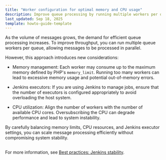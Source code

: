 ```yaml
---
title: "Worker configuration for optimal memory and CPU usage"
description: Improve queue processing by running multiple workers per queue while managing PHP memory limits, CPU usage, and Jenkins executors to maintain system stability.
last_updated: Sep 18, 2025
template: howto-guide-template
---
```




As the volume of messages grows, the demand for efficient queue processing increases. To improve throughput, you can run multiple queue workers per queue, allowing messages to be processed in parallel.

However, this approach introduces new considerations:

- Memory management: Each worker may consume up to the maximum memory defined by PHP's `memory_limit`. Running too many workers can lead to excessive memory usage and potential out-of-memory errors.

- Jenkins executors: If you are using Jenkins to manage jobs, ensure that the number of executors is configured appropriately to avoid overloading the host system.

- CPU utilization: Align the number of workers with the number of available CPU cores. Oversubscribing the CPU can degrade performance and lead to system instability.

By carefully balancing memory limits, CPU resources, and Jenkins executor settings, you can scale message processing efficiently without compromising system stability. 



<!-- draw.io diagram -->
<div class="mxgraph" style="max-width:100%;border:1px solid transparent;" data-mxgraph="{&quot;highlight&quot;:&quot;#0000ff&quot;,&quot;nav&quot;:true,&quot;resize&quot;:true,&quot;dark-mode&quot;:&quot;auto&quot;,&quot;toolbar&quot;:&quot;zoom layers tags lightbox&quot;,&quot;edit&quot;:&quot;_blank&quot;,&quot;xml&quot;:&quot;&lt;mxfile host=\&quot;ac.draw.io\&quot; agent=\&quot;Mozilla/5.0 (Macintosh; Intel Mac OS X 10_15_7) AppleWebKit/537.36 (KHTML, like Gecko) Chrome/140.0.0.0 Safari/537.36\&quot; version=\&quot;28.2.3\&quot;&gt;\n  &lt;diagram id=\&quot;xazUPjxOAjb5QRlPNEEZ\&quot; name=\&quot;Page-1\&quot;&gt;\n    &lt;mxGraphModel dx=\&quot;412\&quot; dy=\&quot;-2323\&quot; grid=\&quot;1\&quot; gridSize=\&quot;10\&quot; guides=\&quot;1\&quot; tooltips=\&quot;1\&quot; connect=\&quot;1\&quot; arrows=\&quot;1\&quot; fold=\&quot;1\&quot; page=\&quot;1\&quot; pageScale=\&quot;1\&quot; pageWidth=\&quot;827\&quot; pageHeight=\&quot;1169\&quot; math=\&quot;0\&quot; shadow=\&quot;0\&quot;&gt;\n      &lt;root&gt;\n        &lt;mxCell id=\&quot;0\&quot; /&gt;\n        &lt;mxCell id=\&quot;1\&quot; parent=\&quot;0\&quot; /&gt;\n        &lt;mxCell id=\&quot;6__MhpxLEaWMPD1Zs3V2-1\&quot; value=\&quot;\&quot; style=\&quot;rounded=0;whiteSpace=wrap;html=1;strokeColor=#33CCA6;\&quot; parent=\&quot;1\&quot; vertex=\&quot;1\&quot;&gt;\n          &lt;mxGeometry x=\&quot;1680\&quot; y=\&quot;4180\&quot; width=\&quot;831.74\&quot; height=\&quot;230\&quot; as=\&quot;geometry\&quot; /&gt;\n        &lt;/mxCell&gt;\n        &lt;mxCell id=\&quot;6__MhpxLEaWMPD1Zs3V2-2\&quot; style=\&quot;edgeStyle=orthogonalEdgeStyle;rounded=0;orthogonalLoop=1;jettySize=auto;html=1;entryX=0;entryY=0.5;entryDx=0;entryDy=0;endArrow=classicThin;endFill=1;\&quot; parent=\&quot;1\&quot; source=\&quot;6__MhpxLEaWMPD1Zs3V2-5\&quot; target=\&quot;6__MhpxLEaWMPD1Zs3V2-8\&quot; edge=\&quot;1\&quot;&gt;\n          &lt;mxGeometry relative=\&quot;1\&quot; as=\&quot;geometry\&quot; /&gt;\n        &lt;/mxCell&gt;\n        &lt;mxCell id=\&quot;6__MhpxLEaWMPD1Zs3V2-3\&quot; style=\&quot;edgeStyle=orthogonalEdgeStyle;rounded=0;orthogonalLoop=1;jettySize=auto;html=1;entryX=0;entryY=0.5;entryDx=0;entryDy=0;dashed=1;endArrow=classicThin;endFill=1;\&quot; parent=\&quot;1\&quot; source=\&quot;6__MhpxLEaWMPD1Zs3V2-5\&quot; target=\&quot;6__MhpxLEaWMPD1Zs3V2-12\&quot; edge=\&quot;1\&quot;&gt;\n          &lt;mxGeometry relative=\&quot;1\&quot; as=\&quot;geometry\&quot;&gt;\n            &lt;Array as=\&quot;points\&quot;&gt;\n              &lt;mxPoint x=\&quot;1935.74\&quot; y=\&quot;4301\&quot; /&gt;\n              &lt;mxPoint x=\&quot;1935.74\&quot; y=\&quot;4357\&quot; /&gt;\n            &lt;/Array&gt;\n          &lt;/mxGeometry&gt;\n        &lt;/mxCell&gt;\n        &lt;mxCell id=\&quot;6__MhpxLEaWMPD1Zs3V2-4\&quot; style=\&quot;edgeStyle=orthogonalEdgeStyle;rounded=0;orthogonalLoop=1;jettySize=auto;html=1;entryX=0;entryY=0.5;entryDx=0;entryDy=0;endArrow=classicThin;endFill=1;\&quot; parent=\&quot;1\&quot; source=\&quot;6__MhpxLEaWMPD1Zs3V2-5\&quot; target=\&quot;6__MhpxLEaWMPD1Zs3V2-7\&quot; edge=\&quot;1\&quot;&gt;\n          &lt;mxGeometry relative=\&quot;1\&quot; as=\&quot;geometry\&quot;&gt;\n            &lt;Array as=\&quot;points\&quot;&gt;\n              &lt;mxPoint x=\&quot;1935.74\&quot; y=\&quot;4301\&quot; /&gt;\n              &lt;mxPoint x=\&quot;1935.74\&quot; y=\&quot;4241\&quot; /&gt;\n            &lt;/Array&gt;\n          &lt;/mxGeometry&gt;\n        &lt;/mxCell&gt;\n        &lt;mxCell id=\&quot;6__MhpxLEaWMPD1Zs3V2-5\&quot; value=\&quot;\&quot; style=\&quot;sketch=0;shadow=0;dashed=0;html=1;strokeColor=none;labelPosition=center;verticalLabelPosition=bottom;verticalAlign=top;outlineConnect=0;align=center;shape=mxgraph.office.databases.database_mini_3;fillColor=#33CCA6;rotation=-90;\&quot; parent=\&quot;1\&quot; vertex=\&quot;1\&quot;&gt;\n          &lt;mxGeometry x=\&quot;1831.28\&quot; y=\&quot;4251.95\&quot; width=\&quot;37.83\&quot; height=\&quot;97.82\&quot; as=\&quot;geometry\&quot; /&gt;\n        &lt;/mxCell&gt;\n        &lt;mxCell id=\&quot;6__MhpxLEaWMPD1Zs3V2-6\&quot; style=\&quot;edgeStyle=orthogonalEdgeStyle;rounded=0;orthogonalLoop=1;jettySize=auto;html=1;endArrow=none;endFill=0;\&quot; parent=\&quot;1\&quot; source=\&quot;6__MhpxLEaWMPD1Zs3V2-7\&quot; edge=\&quot;1\&quot;&gt;\n          &lt;mxGeometry relative=\&quot;1\&quot; as=\&quot;geometry\&quot;&gt;\n            &lt;mxPoint x=\&quot;2135.7400000000002\&quot; y=\&quot;4300\&quot; as=\&quot;targetPoint\&quot; /&gt;\n            &lt;Array as=\&quot;points\&quot;&gt;\n              &lt;mxPoint x=\&quot;2135.7400000000002\&quot; y=\&quot;4241\&quot; /&gt;\n            &lt;/Array&gt;\n          &lt;/mxGeometry&gt;\n        &lt;/mxCell&gt;\n        &lt;mxCell id=\&quot;6__MhpxLEaWMPD1Zs3V2-7\&quot; value=\&quot;&amp;lt;font style=&amp;quot;font-size: 10px;&amp;quot;&amp;gt;Sync Job 1&amp;lt;br&amp;gt;&amp;lt;/font&amp;gt;\&quot; style=\&quot;rounded=1;whiteSpace=wrap;html=1;fillColor=#33CCA6;strokeColor=none;fontColor=#000000;\&quot; parent=\&quot;1\&quot; vertex=\&quot;1\&quot;&gt;\n          &lt;mxGeometry x=\&quot;1967.74\&quot; y=\&quot;4220\&quot; width=\&quot;129.03\&quot; height=\&quot;42.18\&quot; as=\&quot;geometry\&quot; /&gt;\n        &lt;/mxCell&gt;\n        &lt;mxCell id=\&quot;6__MhpxLEaWMPD1Zs3V2-8\&quot; value=\&quot;&amp;lt;font style=&amp;quot;font-size: 10px;&amp;quot;&amp;gt;Sync Job 2&amp;lt;br&amp;gt;&amp;lt;/font&amp;gt;\&quot; style=\&quot;rounded=1;whiteSpace=wrap;html=1;fillColor=#33CCA6;strokeColor=none;fontColor=#000000;\&quot; parent=\&quot;1\&quot; vertex=\&quot;1\&quot;&gt;\n          &lt;mxGeometry x=\&quot;1969.74\&quot; y=\&quot;4280\&quot; width=\&quot;129.03\&quot; height=\&quot;42.18\&quot; as=\&quot;geometry\&quot; /&gt;\n        &lt;/mxCell&gt;\n        &lt;mxCell id=\&quot;6__MhpxLEaWMPD1Zs3V2-9\&quot; style=\&quot;edgeStyle=orthogonalEdgeStyle;rounded=0;orthogonalLoop=1;jettySize=auto;html=1;exitX=1;exitY=0.5;exitDx=0;exitDy=0;exitPerimeter=0;endArrow=classicThin;endFill=1;\&quot; parent=\&quot;1\&quot; source=\&quot;6__MhpxLEaWMPD1Zs3V2-10\&quot; target=\&quot;6__MhpxLEaWMPD1Zs3V2-5\&quot; edge=\&quot;1\&quot;&gt;\n          &lt;mxGeometry relative=\&quot;1\&quot; as=\&quot;geometry\&quot; /&gt;\n        &lt;/mxCell&gt;\n        &lt;mxCell id=\&quot;6__MhpxLEaWMPD1Zs3V2-10\&quot; value=\&quot;&amp;lt;font style=&amp;quot;font-size: 10px;&amp;quot;&amp;gt;&amp;lt;br&amp;gt;&amp;lt;font style=&amp;quot;font-size: 10px;&amp;quot;&amp;gt;Database&amp;lt;/font&amp;gt;&amp;lt;/font&amp;gt;\&quot; style=\&quot;strokeWidth=2;html=1;shape=mxgraph.flowchart.database;whiteSpace=wrap;fillColor=#33CCA6;strokeColor=#FFFFFF;fontColor=#000000;\&quot; parent=\&quot;1\&quot; vertex=\&quot;1\&quot;&gt;\n          &lt;mxGeometry x=\&quot;1698.2248948975885\&quot; y=\&quot;4260.342338651408\&quot; width=\&quot;63.84213458613783\&quot; height=\&quot;81.03016522661821\&quot; as=\&quot;geometry\&quot; /&gt;\n        &lt;/mxCell&gt;\n        &lt;mxCell id=\&quot;6__MhpxLEaWMPD1Zs3V2-11\&quot; style=\&quot;edgeStyle=orthogonalEdgeStyle;rounded=0;orthogonalLoop=1;jettySize=auto;html=1;endArrow=none;endFill=0;dashed=1;\&quot; parent=\&quot;1\&quot; source=\&quot;6__MhpxLEaWMPD1Zs3V2-12\&quot; edge=\&quot;1\&quot;&gt;\n          &lt;mxGeometry relative=\&quot;1\&quot; as=\&quot;geometry\&quot;&gt;\n            &lt;mxPoint x=\&quot;2135.7400000000002\&quot; y=\&quot;4300\&quot; as=\&quot;targetPoint\&quot; /&gt;\n          &lt;/mxGeometry&gt;\n        &lt;/mxCell&gt;\n        &lt;mxCell id=\&quot;6__MhpxLEaWMPD1Zs3V2-12\&quot; value=\&quot;&amp;lt;font style=&amp;quot;font-size: 10px;&amp;quot;&amp;gt;...&amp;lt;br&amp;gt;&amp;lt;/font&amp;gt;\&quot; style=\&quot;rounded=1;whiteSpace=wrap;html=1;fillColor=#33CCA6;strokeColor=none;fontColor=#000000;\&quot; parent=\&quot;1\&quot; vertex=\&quot;1\&quot;&gt;\n          &lt;mxGeometry x=\&quot;1970.3700000000001\&quot; y=\&quot;4336\&quot; width=\&quot;129.03\&quot; height=\&quot;42.18\&quot; as=\&quot;geometry\&quot; /&gt;\n        &lt;/mxCell&gt;\n        &lt;mxCell id=\&quot;6__MhpxLEaWMPD1Zs3V2-13\&quot; value=\&quot;\&quot; style=\&quot;rounded=0;whiteSpace=wrap;html=1;dashed=1;strokeColor=#000000;fillColor=#33CCA6;fontColor=#333333;opacity=12;\&quot; parent=\&quot;1\&quot; vertex=\&quot;1\&quot;&gt;\n          &lt;mxGeometry x=\&quot;2170.140526418816\&quot; y=\&quot;4220.690533575867\&quot; width=\&quot;80.35514824351387\&quot; height=\&quot;159.60487090091465\&quot; as=\&quot;geometry\&quot; /&gt;\n        &lt;/mxCell&gt;\n        &lt;mxCell id=\&quot;6__MhpxLEaWMPD1Zs3V2-14\&quot; value=\&quot;&amp;lt;font style=&amp;quot;font-size: 10px;&amp;quot;&amp;gt;&amp;lt;font&amp;gt;Storefront /&amp;lt;br&amp;gt;Glue Storefront API&amp;lt;/font&amp;gt;&amp;lt;br&amp;gt;&amp;lt;/font&amp;gt;\&quot; style=\&quot;rounded=1;whiteSpace=wrap;html=1;fillColor=#33CCA6;strokeColor=none;fontColor=#000000;\&quot; parent=\&quot;1\&quot; vertex=\&quot;1\&quot;&gt;\n          &lt;mxGeometry x=\&quot;2336.3399963861402\&quot; y=\&quot;4262.183345965338\&quot; width=\&quot;159.60533646534458\&quot; height=\&quot;52.17851548683748\&quot; as=\&quot;geometry\&quot; /&gt;\n        &lt;/mxCell&gt;\n        &lt;mxCell id=\&quot;6__MhpxLEaWMPD1Zs3V2-15\&quot; value=\&quot;\&quot; style=\&quot;sketch=0;html=1;aspect=fixed;strokeColor=none;shadow=0;fillColor=#33CCA6;verticalAlign=top;labelPosition=center;verticalLabelPosition=bottom;shape=mxgraph.gcp2.search\&quot; parent=\&quot;1\&quot; vertex=\&quot;1\&quot;&gt;\n          &lt;mxGeometry x=\&quot;2188.0163241029345\&quot; y=\&quot;4228.056912232833\&quot; width=\&quot;43.75628003432343\&quot; height=\&quot;44.19826266093276\&quot; as=\&quot;geometry\&quot; /&gt;\n        &lt;/mxCell&gt;\n        &lt;mxCell id=\&quot;6__MhpxLEaWMPD1Zs3V2-16\&quot; value=\&quot;\&quot; style=\&quot;html=1;verticalLabelPosition=bottom;align=center;labelBackgroundColor=#ffffff;verticalAlign=top;strokeWidth=2;strokeColor=#F5F5F5;shadow=0;dashed=0;shape=mxgraph.ios7.icons.data;fillColor=#33CCA6;\&quot; parent=\&quot;1\&quot; vertex=\&quot;1\&quot;&gt;\n          &lt;mxGeometry x=\&quot;2181.939043983677\&quot; y=\&quot;4315.225726340255\&quot; width=\&quot;55.92325443074189\&quot; height=\&quot;44.19827194179175\&quot; as=\&quot;geometry\&quot; /&gt;\n        &lt;/mxCell&gt;\n        &lt;mxCell id=\&quot;6__MhpxLEaWMPD1Zs3V2-17\&quot; value=\&quot;\&quot; style=\&quot;endArrow=none;html=1;rounded=0;entryX=0;entryY=0.5;entryDx=0;entryDy=0;exitX=1.003;exitY=0.192;exitDx=0;exitDy=0;exitPerimeter=0;endFill=0;startArrow=classicThin;startFill=1;\&quot; parent=\&quot;1\&quot; source=\&quot;6__MhpxLEaWMPD1Zs3V2-13\&quot; target=\&quot;6__MhpxLEaWMPD1Zs3V2-14\&quot; edge=\&quot;1\&quot;&gt;\n          &lt;mxGeometry width=\&quot;50\&quot; height=\&quot;50\&quot; relative=\&quot;1\&quot; as=\&quot;geometry\&quot;&gt;\n            &lt;mxPoint x=\&quot;2252.39866136634\&quot; y=\&quot;4251.38377797989\&quot; as=\&quot;sourcePoint\&quot; /&gt;\n            &lt;mxPoint x=\&quot;2338.3399963861402\&quot; y=\&quot;4220.690533575867\&quot; as=\&quot;targetPoint\&quot; /&gt;\n            &lt;Array as=\&quot;points\&quot;&gt;\n              &lt;mxPoint x=\&quot;2276.9533285148545\&quot; y=\&quot;4251.38377797989\&quot; /&gt;\n              &lt;mxPoint x=\&quot;2276.9533285148545\&quot; y=\&quot;4288.215671264717\&quot; /&gt;\n            &lt;/Array&gt;\n          &lt;/mxGeometry&gt;\n        &lt;/mxCell&gt;\n        &lt;mxCell id=\&quot;6__MhpxLEaWMPD1Zs3V2-18\&quot; value=\&quot;\&quot; style=\&quot;endArrow=none;html=1;rounded=0;exitX=0.998;exitY=0.694;exitDx=0;exitDy=0;exitPerimeter=0;startArrow=classicThin;startFill=1;\&quot; parent=\&quot;1\&quot; source=\&quot;6__MhpxLEaWMPD1Zs3V2-13\&quot; edge=\&quot;1\&quot;&gt;\n          &lt;mxGeometry width=\&quot;50\&quot; height=\&quot;50\&quot; relative=\&quot;1\&quot; as=\&quot;geometry\&quot;&gt;\n            &lt;mxPoint x=\&quot;2252.39866136634\&quot; y=\&quot;4331.186213430347\&quot; as=\&quot;sourcePoint\&quot; /&gt;\n            &lt;mxPoint x=\&quot;2276.9533285148545\&quot; y=\&quot;4282.077022383912\&quot; as=\&quot;targetPoint\&quot; /&gt;\n            &lt;Array as=\&quot;points\&quot;&gt;\n              &lt;mxPoint x=\&quot;2276.9533285148545\&quot; y=\&quot;4331.186213430347\&quot; /&gt;\n            &lt;/Array&gt;\n          &lt;/mxGeometry&gt;\n        &lt;/mxCell&gt;\n        &lt;mxCell id=\&quot;6__MhpxLEaWMPD1Zs3V2-19\&quot; value=\&quot;\&quot; style=\&quot;endArrow=classicThin;html=1;rounded=0;entryX=0;entryY=0.5;entryDx=0;entryDy=0;endFill=1;exitX=1;exitY=0.5;exitDx=0;exitDy=0;\&quot; parent=\&quot;1\&quot; source=\&quot;6__MhpxLEaWMPD1Zs3V2-8\&quot; target=\&quot;6__MhpxLEaWMPD1Zs3V2-13\&quot; edge=\&quot;1\&quot;&gt;\n          &lt;mxGeometry width=\&quot;50\&quot; height=\&quot;50\&quot; relative=\&quot;1\&quot; as=\&quot;geometry\&quot;&gt;\n            &lt;mxPoint x=\&quot;2149.625325623767\&quot; y=\&quot;4300.492969026325\&quot; as=\&quot;sourcePoint\&quot; /&gt;\n            &lt;mxPoint x=\&quot;2190.060171270573\&quot; y=\&quot;4330.9774993684005\&quot; as=\&quot;targetPoint\&quot; /&gt;\n            &lt;Array as=\&quot;points\&quot; /&gt;\n          &lt;/mxGeometry&gt;\n        &lt;/mxCell&gt;\n        &lt;mxCell id=\&quot;6__MhpxLEaWMPD1Zs3V2-20\&quot; value=\&quot;&amp;lt;font style=&amp;quot;font-size: 9px;&amp;quot;&amp;gt;&amp;lt;b&amp;gt;Frontend Storage&amp;lt;/b&amp;gt;&amp;lt;/font&amp;gt;\&quot; style=\&quot;text;html=1;strokeColor=none;fillColor=none;align=center;verticalAlign=middle;whiteSpace=wrap;rounded=0;\&quot; parent=\&quot;1\&quot; vertex=\&quot;1\&quot;&gt;\n          &lt;mxGeometry x=\&quot;2170.140526418816\&quot; y=\&quot;4189.997289171845\&quot; width=\&quot;79.80266823267229\&quot; height=\&quot;36.83189328482646\&quot; as=\&quot;geometry\&quot; /&gt;\n        &lt;/mxCell&gt;\n        &lt;mxCell id=\&quot;6__MhpxLEaWMPD1Zs3V2-21\&quot; value=\&quot;&amp;lt;font style=&amp;quot;font-size: 8px;&amp;quot;&amp;gt;Fetch Data&amp;lt;/font&amp;gt;\&quot; style=\&quot;text;html=1;strokeColor=none;fillColor=none;align=center;verticalAlign=middle;whiteSpace=wrap;rounded=0;\&quot; parent=\&quot;1\&quot; vertex=\&quot;1\&quot;&gt;\n          &lt;mxGeometry x=\&quot;2268.3591950128744\&quot; y=\&quot;4281.242166136122\&quot; width=\&quot;73.66400144554365\&quot; height=\&quot;36.83189328482646\&quot; as=\&quot;geometry\&quot; /&gt;\n        &lt;/mxCell&gt;\n        &lt;mxCell id=\&quot;6__MhpxLEaWMPD1Zs3V2-22\&quot; value=\&quot;&amp;lt;font style=&amp;quot;font-size: 9px;&amp;quot;&amp;gt;Redis&amp;lt;/font&amp;gt;\&quot; style=\&quot;text;html=1;strokeColor=none;fillColor=none;align=center;verticalAlign=middle;whiteSpace=wrap;rounded=0;fontSize=6;\&quot; parent=\&quot;1\&quot; vertex=\&quot;1\&quot;&gt;\n          &lt;mxGeometry x=\&quot;2176.2791932059445\&quot; y=\&quot;4350.829889848921\&quot; width=\&quot;66.29760130098929\&quot; height=\&quot;31.08611793239353\&quot; as=\&quot;geometry\&quot; /&gt;\n        &lt;/mxCell&gt;\n        &lt;mxCell id=\&quot;6__MhpxLEaWMPD1Zs3V2-23\&quot; value=\&quot;&amp;lt;font style=&amp;quot;font-size: 9px;&amp;quot;&amp;gt;Elasticsearch&amp;lt;/font&amp;gt;\&quot; style=\&quot;text;html=1;strokeColor=none;fillColor=none;align=center;verticalAlign=middle;whiteSpace=wrap;rounded=0;fontSize=6;\&quot; parent=\&quot;1\&quot; vertex=\&quot;1\&quot;&gt;\n          &lt;mxGeometry x=\&quot;2176.2791932059445\&quot; y=\&quot;4264.888805517659\&quot; width=\&quot;66.29760130098929\&quot; height=\&quot;31.08611793239353\&quot; as=\&quot;geometry\&quot; /&gt;\n        &lt;/mxCell&gt;\n        &lt;mxCell id=\&quot;6__MhpxLEaWMPD1Zs3V2-24\&quot; value=\&quot;&amp;lt;font style=&amp;quot;font-size: 10px;&amp;quot;&amp;gt;&amp;lt;font style=&amp;quot;font-size: 10px;&amp;quot;&amp;gt;Data Synchronization &amp;lt;br&amp;gt;via Queues&amp;lt;/font&amp;gt;&amp;lt;br&amp;gt;&amp;lt;/font&amp;gt;\&quot; style=\&quot;text;html=1;strokeColor=none;fillColor=none;align=center;verticalAlign=middle;whiteSpace=wrap;rounded=0;\&quot; parent=\&quot;1\&quot; vertex=\&quot;1\&quot;&gt;\n          &lt;mxGeometry x=\&quot;1776.17\&quot; y=\&quot;4315.162174285714\&quot; width=\&quot;142.73120000000003\&quot; height=\&quot;44.25964285714286\&quot; as=\&quot;geometry\&quot; /&gt;\n        &lt;/mxCell&gt;\n      &lt;/root&gt;\n    &lt;/mxGraphModel&gt;\n  &lt;/diagram&gt;\n&lt;/mxfile&gt;\n&quot;}"></div>
<script type="text/javascript" src="https://viewer.diagrams.net/js/viewer-static.min.js"></script>



For more information, see [Best practices: Jenkins stability](/docs/ca/dev/best-practices/best-practises-jenkins-stability).